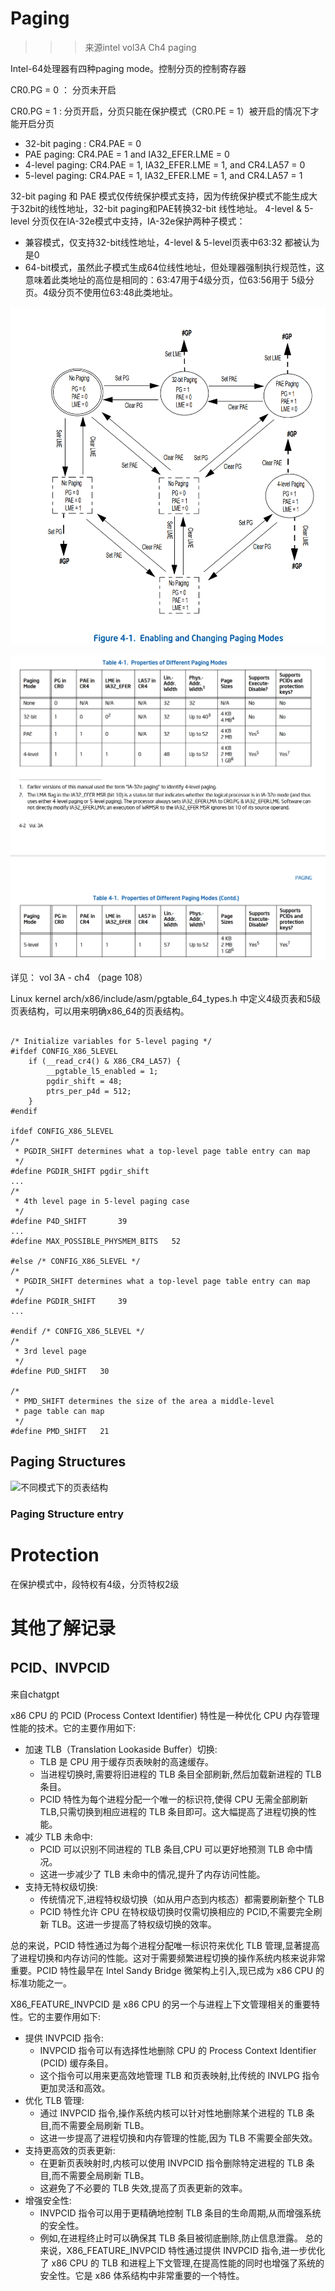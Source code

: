 # Paging

>>> 来源intel vol3A Ch4 paging

Intel-64处理器有四种paging mode。控制分页的控制寄存器

CR0.PG = 0 ： 分页未开启

CR0.PG = 1 : 分页开启，分页只能在保护模式（CR0.PE = 1）被开启的情况下才能开启分页

 * 32-bit paging : CR4.PAE = 0
 * PAE paging: CR4.PAE = 1 and IA32_EFER.LME = 0
 * 4-level paging: CR4.PAE = 1, IA32_EFER.LME = 1, and CR4.LA57 = 0
 * 5-level paging: CR4.PAE = 1, IA32_EFER.LME = 1, and CR4.LA57 = 1

32-bit paging 和 PAE 模式仅传统保护模式支持，因为传统保护模式不能生成大于32bit的线性地址，32-bit paging和PAE转换32-bit 线性地址。
4-level & 5-level 分页仅在IA-32e模式中支持，IA-32e保护两种子模式：
* 兼容模式，仅支持32-bit线性地址，4-level & 5-level页表中63:32 都被认为是0
* 64-bit模式，虽然此子模式生成64位线性地址，但处理器强制执行规范性，这意味着此类地址的高位是相同的：63:47用于4级分页，位63:56用于
5级分页。4级分页不使用位63:48此类地址。

![页表模式转换](imgs/paging_mode_trans.png)

![alt text](image.png)

详见： vol 3A - ch4 （page 108）

Linux kernel arch/x86/include/asm/pgtable_64_types.h 中定义4级页表和5级页表结构，可以用来明确x86_64的页表结构。



```

/* Initialize variables for 5-level paging */
#ifdef CONFIG_X86_5LEVEL
	if (__read_cr4() & X86_CR4_LA57) {
		__pgtable_l5_enabled = 1;
		pgdir_shift = 48;
		ptrs_per_p4d = 512;
	}
#endif

ifdef CONFIG_X86_5LEVEL
/*
 * PGDIR_SHIFT determines what a top-level page table entry can map
 */
#define PGDIR_SHIFT	pgdir_shift
...
/*
 * 4th level page in 5-level paging case
 */
#define P4D_SHIFT		39
...
#define MAX_POSSIBLE_PHYSMEM_BITS	52

#else /* CONFIG_X86_5LEVEL */
/*
 * PGDIR_SHIFT determines what a top-level page table entry can map
 */
#define PGDIR_SHIFT		39
...

#endif /* CONFIG_X86_5LEVEL */
/*
 * 3rd level page
 */
#define PUD_SHIFT	30

/*
 * PMD_SHIFT determines the size of the area a middle-level
 * page table can map
 */
#define PMD_SHIFT	21

```

## Paging Structures

![不同模式下的页表结构](imgs/paging_structures.png.png)

### Paging Structure entry

# Protection

在保护模式中，段特权有4级，分页特权2级


# 其他了解记录

## PCID、INVPCID

来自chatgpt

x86 CPU 的 PCID (Process Context Identifier) 特性是一种优化 CPU 内存管理性能的技术。它的主要作用如下:

* 加速 TLB（Translation Lookaside Buffer）切换:
  * TLB 是 CPU 用于缓存页表映射的高速缓存。
  * 当进程切换时,需要将旧进程的 TLB 条目全部刷新,然后加载新进程的 TLB 条目。
  * PCID 特性为每个进程分配一个唯一的标识符,使得 CPU 无需全部刷新 TLB,只需切换到相应进程的 TLB 条目即可。这大幅提高了进程切换的性能。
* 减少 TLB 未命中:
  * PCID 可以识别不同进程的 TLB 条目,CPU 可以更好地预测 TLB 命中情况。
  * 这进一步减少了 TLB 未命中的情况,提升了内存访问性能。
* 支持无特权级切换:
  * 传统情况下,进程特权级切换（如从用户态到内核态）都需要刷新整个 TLB
  * PCID 特性允许 CPU 在特权级切换时仅需切换相应的 PCID,不需要完全刷新 TLB。这进一步提高了特权级切换的效率。

总的来说，PCID 特性通过为每个进程分配唯一标识符来优化 TLB 管理,显著提高了进程切换和内存访问的性能。这对于需要频繁进程切换的操作系统内核来说非常重要。PCID 特性最早在 Intel Sandy Bridge 微架构上引入,现已成为 x86 CPU 的标准功能之一。

X86_FEATURE_INVPCID 是 x86 CPU 的另一个与进程上下文管理相关的重要特性。它的主要作用如下:

* 提供 INVPCID 指令:
  * INVPCID 指令可以有选择性地删除 CPU 的 Process Context Identifier (PCID) 缓存条目。
  * 这个指令可以用来更高效地管理 TLB 和页表映射,比传统的 INVLPG 指令更加灵活和高效。
* 优化 TLB 管理:
  * 通过 INVPCID 指令,操作系统内核可以针对性地删除某个进程的 TLB 条目,而不需要全局刷新 TLB。
  * 这进一步提高了进程切换和内存管理的性能,因为 TLB 不需要全部失效。
* 支持更高效的页表更新:
  * 在更新页表映射时,内核可以使用 INVPCID 指令删除特定进程的 TLB 条目,而不需要全局刷新 TLB。
  * 这避免了不必要的 TLB 失效,提高了页表更新的效率。
* 增强安全性:
  * INVPCID 指令可以用于更精确地控制 TLB 条目的生命周期,从而增强系统的安全性。
  * 例如,在进程终止时可以确保其 TLB 条目被彻底删除,防止信息泄露。
总的来说，X86_FEATURE_INVPCID 特性通过提供 INVPCID 指令,进一步优化了 x86 CPU 的 TLB 和进程上下文管理,在提高性能的同时也增强了系统的安全性。它是 x86 体系结构中非常重要的一个特性。